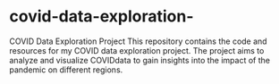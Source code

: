 # covid-data-exploration-
COVID Data Exploration Project This repository contains the code and resources for my COVID data exploration project. The project aims to analyze and visualize COVIDdata to gain insights into the impact of the pandemic on different regions.
